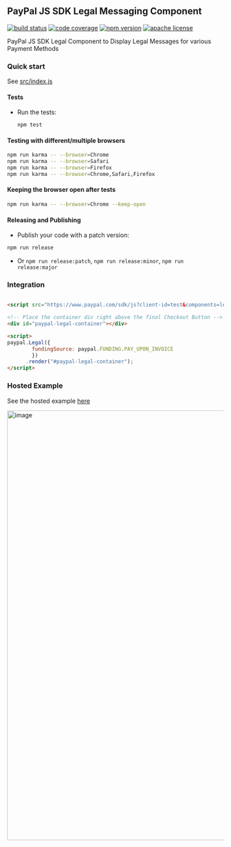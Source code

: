 PayPal JS SDK Legal Messaging Component
----------------------------------

[![build status][build-badge]][build]
[![code coverage][coverage-badge]][coverage]
[![npm version][version-badge]][package]
[![apache license][license-badge]][license]

[build-badge]: https://img.shields.io/github/workflow/status/paypal/paypal-example-components/build?logo=github&style=flat-square
[build]: https://github.com/paypal/paypal-example-components/actions?query=workflow%3Abuild
[coverage-badge]: https://img.shields.io/codecov/c/github/paypal/paypal-example-components.svg?style=flat-square
[coverage]: https://codecov.io/github/paypal/paypal-example-components/
[version-badge]: https://img.shields.io/npm/v/@paypal/example-components.svg?style=flat-square
[package]: https://www.npmjs.com/package/@paypal/example-components
[license-badge]: https://img.shields.io/npm/l/@paypal/example-components.svg?style=flat-square
[license]: https://github.com/paypal/paypal-example-components/blob/main/LICENSE

PayPal JS SDK Legal Component to Display Legal Messages for various Payment Methods 
### Quick start

See [src/index.js](./src/index.js)

#### Tests

- Run the tests:

  ```bash
  npm test
  ```

#### Testing with different/multiple browsers

```bash
npm run karma -- --browser=Chrome
npm run karma -- --browser=Safari
npm run karma -- --browser=Firefox
npm run karma -- --browser=Chrome,Safari,Firefox
```

#### Keeping the browser open after tests

```bash
npm run karma -- --browser=Chrome --keep-open
```

#### Releasing and Publishing

- Publish your code with a patch version:

```bash
npm run release
```

- Or `npm run release:patch`, `npm run release:minor`, `npm run release:major`

### Integration

```html

<script src="https://www.paypal.com/sdk/js?client-id=test&components=legal"></script>

<!-- Place the container div right above the final Checkout Button -->
<div id="paypal-legal-container"></div> 

<script>
paypal.Legal({
        fundingSource: paypal.FUNDING.PAY_UPON_INVOICE
        })
      .render("#paypal-legal-container");
</script>

```

### Hosted Example

See the hosted example [here](https://pui-legal-app.herokuapp.com/)

<img width="1000" alt="image" src="https://user-images.githubusercontent.com/9788837/162337448-79b1d6c8-6766-41d6-920f-f5400b777e02.png">